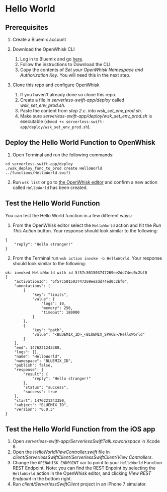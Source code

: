 # Hello World

## Prerequisites

1. Create a Bluemix account

2. Download the OpenWhisk CLI
    1. Log in to Bluemix and go [here](https://new-console.ng.bluemix.net/openwhisk/cli).
    2. Follow the instructions to Download the CLI.
    3. Copy the contents of _Set your OpenWhisk Namespace and Authorization Key_. You will need this in the next step.

3. Clone this repo and configure OpenWhisk
    1. If you haven't already done so clone this repo.
	2. Create a file in _serverless-swift-app/deploy_ called _wsk_set_env_prod.sh_.
	3. Paste the content from *step 2.c.* into _wsk_set_env_prod.sh_.
	4. Make sure _serverless-swift-app/deploy/wsk_set_env_prod.sh_ is executable (`chmod +x serverless-swift-app/deploy/wsk_set_env_prod.sh`).

## Deploy the Hello World Function to OpenWhisk

1. Open Terminal and run the following commands:

```
cd serverless-swift-app/deploy
./wsk_deploy_func_to_prod create HelloWorld ../functions/HelloWorld.swift
```

2. Run `wsk list` or go to [the OpenWhisk editor](https://new-console.ng.bluemix.net/openwhisk/editor) and confirm a new action called `HelloWorld` has been created.

## Test the Hello World Function

You can test the Hello World function in a few different ways:

1. From the OpenWhisk editor select the `HelloWorld` action and hit the *Run This Action* button. Your response should look similar to the following:

```
{
    "reply": "Hello stranger!"
}
```

2. From the Terminal run `wsk action invoke -b HelloWorld`. Your response should look similar to the following:

```
ok: invoked HelloWorld with id 5f57c501503747269ee2dd74ed0c2bf0
{
    "activationId": "5f57c501503747269ee2dd74ed0c2bf0",
    "annotations": [
        {
            "key": "limits",
            "value": {
                "logs": 10,
                "memory": 256,
                "timeout": 180000
            }
        },
        {
            "key": "path",
            "value": "<BLUEMIX_ID>_<BLUEMIX_SPACE>/HelloWorld"
        }
    ],
    "end": 1476221243388,
    "logs": [],
    "name": "HelloWorld",
    "namespace": "BLUEMIX_ID",
    "publish": false,
    "response": {
        "result": {
            "reply": "Hello stranger!"
        },
        "status": "success",
        "success": true
    },
    "start": 1476221243350,
    "subject": "BLUEMIX_ID",
    "version": "0.0.3"
}
```

## Test the Hello World Function from the iOS app

1. Open _serverless-swift-app/ServerlessSwiftTalk.xcworkspace_ in Xcode 8.
2. Open the _HelloWorldViewController.swift_ file in _client/ServerlessSwiftClient/ServerlessSwiftClient/View Controllers_.
3. Change the `OPENWHISK_ENDPOINT` var to point to your `HelloWorld` Function REST Endpoint. Note: you can find the REST Enpoint by selecting the `HelloWorld` action in the OpenWhisk editor, and clicking _View REST Endpoint_ in the bottom right.
4. Run _client/ServerlessSwiftClient_ project in an iPhone 7 simulator.

